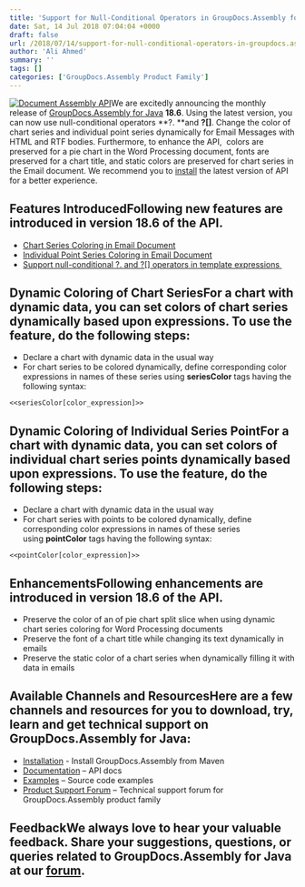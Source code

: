 ```yaml
---
title: 'Support for Null-Conditional Operators in GroupDocs.Assembly for Java 18.6'
date: Sat, 14 Jul 2018 07:04:04 +0000
draft: false
url: /2018/07/14/support-for-null-conditional-operators-in-groupdocs.assembly-for-java-18.6/
author: 'Ali Ahmed'
summary: ''
tags: []
categories: ['GroupDocs.Assembly Product Family']
---
```


[![Document Assembly API](http://blog.groupdocs.com/wp-content/uploads/sites/4/2017/03/groupdocs-assembly-java-1.png)](https://www.groupdocs.com/products/assembly/java)We are excitedly announcing the monthly release of [GroupDocs.Assembly for Java](https://products.groupdocs.com/assembly/java) **18.6**. Using the latest version, you can now use null-conditional operators **?. **and **?\[\]**. Change the color of chart series and individual point series dynamically for Email Messages with HTML and RTF bodies. Furthermore, to enhance the API,  colors are preserved for a pie chart in the Word Processing document, fonts are preserved for a chart title, and static colors are preserved for chart series in the Email document. We recommend you to [install](https://artifact.groupdocs.com/webapp/#/artifacts/browse/tree/General/repo/com/groupdocs/groupdocs-assembly/maven-assembly.xml) the latest version of API for a better experience.

## Features IntroducedFollowing new features are introduced in version 18.6 of the API.

*   [Chart Series Coloring in Email Document](https://docs.groupdocs.com/display/assemblyjava/Chart+Series+Coloring+in+Email+Document)
*   [Individual Point Series Coloring in Email Document](https://docs.groupdocs.com/display/assemblyjava/Individual+Series+Point+Coloring+in+Email+Document)
*   [Support null-conditional ?. and ?\[\] operators in template expressions ](https://docs.groupdocs.com/display/assemblyjava/Template+Syntax+-+Part+1+of+2#TemplateSyntax-Part1of2-UsingOperators)

## Dynamic Coloring of Chart SeriesFor a chart with dynamic data, you can set colors of chart series dynamically based upon expressions. To use the feature, do the following steps:

*   Declare a chart with dynamic data in the usual way
*   For chart series to be colored dynamically, define corresponding color expressions in names of these series using **seriesColor** tags having the following syntax:

`<<seriesColor[color_expression]>>`

## Dynamic Coloring of Individual Series PointFor a chart with dynamic data, you can set colors of individual chart series points dynamically based upon expressions. To use the feature, do the following steps:

*   Declare a chart with dynamic data in the usual way
*   For chart series with points to be colored dynamically, define corresponding color expressions in names of these series using **pointColor** tags having the following syntax:

`<<pointColor[color_expression]>>`

## EnhancementsFollowing enhancements are introduced in version 18.6 of the API.

*   Preserve the color of an of pie chart split slice when using dynamic chart series coloring for Word Processing documents
*   Preserve the font of a chart title while changing its text dynamically in emails
*   Preserve the static color of a chart series when dynamically filling it with data in emails

## Available Channels and ResourcesHere are a few channels and resources for you to download, try, learn and get technical support on GroupDocs.Assembly for Java:

*   [Installation](https://artifact.groupdocs.com/webapp/#/artifacts/browse/tree/General/repo/com/groupdocs/groupdocs-assembly/maven-assembly.xml) - Install GroupDocs.Assembly from Maven
*   [Documentation](https://docs.groupdocs.com/display/assemblyjava/Getting+Started) – API docs
*   [Examples](https://github.com/groupdocs-assembly/GroupDocs.Assembly-for-Java) – Source code examples
*   [Product Support Forum](https://forum.groupdocs.com/c/assembly) – Technical support forum for GroupDocs.Assembly product family

## FeedbackWe always love to hear your valuable feedback. Share your suggestions, questions, or queries related to GroupDocs.Assembly for Java at our [forum](https://forum.groupdocs.com/c/assembly).




